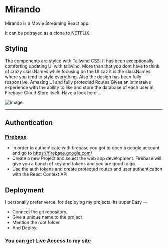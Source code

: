 # Mirando
<p>Mirando is a Movie Streaming React app.</p>

It can be potrayed as a clone to NETFLIX.

## Styling

The components are styled with [Tailwind CSS](https://tailwindcss.com/).
It has been exceptionally comforting updating UI with tailwind.
More than that you dont have to think of crazy classNames while focusing on the UI caz it is the classNames where you tend to style everything. Also the design has been fully responsive.
Amazing UI and fully protected Routes Gives an immersive experience with the ability to like and store the database of each user in Firebase Cloud Store itself. 
Have a look here .... 
<br/> 

![image](https://user-images.githubusercontent.com/88903134/172855060-2cd34740-88a0-466b-bab9-615f48fa8c76.png)
 <hr/>

## Authentication
### [Firebase](https://firebase.google.com/)

- In order to authenticate with firebase you got to open a google account and go to https://firebase.google.com/ 
- Create a new Project and select the web app development. Firebase will give you a bunch of key and tokens and you are good to go
- Use the auth tokens and create protected routes and user authentication with the React Context API

## Deployment
I personally prefer vercel for deploying my projects.
Its super Easy -- 
- Connect the git repository.
- Give a unique name to the project
- Mention the root folder
- And Deploy.

### [You can get Live Access to my site ](https://mirando.vercel.app/)

